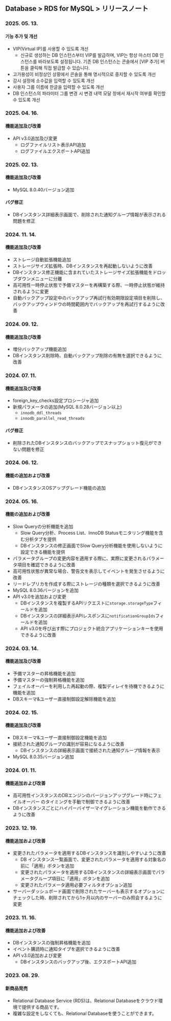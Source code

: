 ## Database > RDS for MySQL > リリースノート

### 2025. 05. 13.

#### 기능 추가 및 개선

* VIP(Virtual IP)를 사용할 수 있도록 개선
  * 신규로 생성하는 DB 인스턴스부터 VIP를 발급하며, VIP는 항상 마스터 DB 인스턴스를 바라보도록 설정됩니다. 기존 DB 인스턴스는 콘솔에서 [VIP 추가] 버튼을 클릭해 직접 발급할 수 있습니다.
* 고가용성이 비정상인 상황에서 콘솔을 통해 명시적으로 중지할 수 있도록 개선
* 감시 설정에 소수값을 입력할 수 있도록 개선
* 사용자 그룹 이름에 한글을 입력할 수 있도록 개선
* DB 인스턴스의 파라미터 그룹 변경 시 변경 내역 모달 창에서 재시작 여부를 확인할 수 있도록 개선

### 2025. 04. 16.

#### 機能追加及び改善

* API v3.0追加及び変更
  * ログファイルリスト表示API追加
  * ログファイルエクスポートAPI追加

### 2025. 02. 13.

#### 機能追加及び改善
* MySQL 8.0.40バージョン追加

#### バグ修正
* DBインスタンス詳細表示画面で、削除された通知グループ情報が表示される問題を修正

### 2024. 11. 14.

#### 機能追加及び改善

* ストレージ自動拡張機能追加
* ストレージサイズ拡張時、DBインスタンスを再起動しないように改善
* DBインスタンス修正機能に含まれていたストレージサイズ拡張機能をドロップダウンメニューに分離
* 高可用性一時停止状態で予備マスターを再構築する際、一時停止状態が維持されるように変更
* 自動バックアップ設定中のバックアップ再試行有効期限設定項目を削除し、バックアップウィンドウの時間範囲内でバックアップを再試行するように改善

### 2024. 09. 12.

#### 機能追加及び改善

* 増分バックアップ機能追加
* DBインスタンス削除時、自動バックアップ削除の有無を選択できるように改善

### 2024. 07. 11.

#### 機能追加及び改善

* foreign_key_checks設定プロシージャ追加
* 新規パラメータの追加(MySQL 8.0.28バージョン以上)
  * `innodb_ddl_threads`
  * `innodb_parallel_read_threads`

#### バグ修正

* 削除されたDBインスタンスのバックアップでスナップショット復元ができない問題を修正

### 2024. 06. 12.

#### 機能の追加および改善

* DBインスタンスOSアップグレード機能の追加

### 2024. 05. 16.

#### 機能の追加および改善

* Slow Queryの分析機能を追加
  * Slow Query分析、Process List、InnoDB Statusモニタリング機能を含む分析タブを提供
  * DBインスタンスの修正画面でSlow Query分析機能を使用しないように設定できる機能を提供
* パラメータグループの変更内容を適用する際に、実際に変更されるパラメータ項目を確認できるように改善
* 高可用性状態が異常な場合、警告文を表示してイベントを発生させるように改善
* リードレプリカを作成する際にストレージの種類を選択できるように改善
* MySQL 8.0.36バージョンを追加
* API v3.0を追加および変更
  * DBインスタンスを複製するAPIリクエストに`storage.storageType`フィールドを追加
  * DBインスタンスの詳細表示APIレスポンスに`notificationGroupIds`フィールドを追加
  * API v3.0を呼び出す際にプロジェクト統合アプリケーションキーを使用できるように改善

### 2024. 03. 14.

#### 機能追加及び改善

* 予備マスターの昇格機能を追加
* 予備マスターの強制昇格機能を追加
* フェイルオーバーを利用した再起動の際、複製ディレイを待機できるように機能を追加
* DBスキーマ&ユーザー直接制御設定解除機能を追加

### 2024. 02. 15.

#### 機能追加及び改善

* DBスキーマ&ユーザー直接制御設定機能を追加
* 接続された通知グループの識別が容易になるように改善
  * DBインスタンスの詳細表示画面で接続された通知グループ情報を表示
* MySQL 8.0.35バージョン追加

### 2024. 01. 11.

#### 機能追加および改善

* 高可用性インスタンスのDBエンジンのバージョンアップグレード時にフェイルオーバー のタイミングを手動で制御できるように改善
* DBインスタンスごとにハイパーバイザーマイグレーション機能を動作できるように改善

### 2023. 12. 19.

#### 機能追加および改善

* 変更されたパラメータを適用するDBインスタンスを識別しやすいように改善
  * DB インスタンス一覧画面で、変更されたパラメータを適用する対象名の前に「適用」ボタンを追加
  * 変更されたパラメータを適用するDBインスタンスの詳細表示画面でパラメータグループ項目に「適用」ボタンを追加
  * 変更されたパラメータ適用必要フィルタオプション追加
* サーバーダッシュボード画面で削除されたサーバーも表示するオプションにチェックした時、削除されてから1ヶ月以内のサーバーのみ照会するように変更

### 2023. 11. 16.

#### 機能追加および改善

* DBインスタンスの強制昇格機能を追加
* イベント購読時に通知タイプを選択できるように改善
* API v3.0追加および変更
  * DBインスタンスのバックアップ後、エクスポートAPI追加

### 2023. 08. 29.

#### 新商品発売

- Relational Database Service (RDS)は、Relational Databaseをクラウド環境で提供する商品です。
- 複雑な設定をしなくても、Relational Databaseを使うことができます。